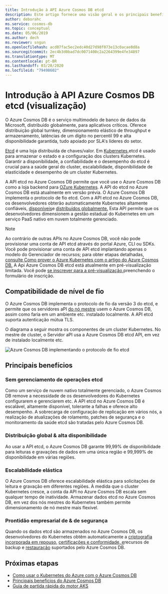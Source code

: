 ```yaml
---
title: Introdução à API Azure Cosmos DB etcd
description: Este artigo fornece uma visão geral e os principais benefícios da API etcd no Azure Cosmos DB
author: deborahc
ms.service: cosmos-db
ms.topic: conceptual
ms.date: 05/06/2019
ms.author: dech
ms.reviewer: sngun
ms.openlocfilehash: acd87fac5ec2edc40d27d98f073e13c0acae8d8a
ms.sourcegitcommit: 2ec4b3d0bad7dc0071400c2a2264399e4fe34897
ms.translationtype: MT
ms.contentlocale: pt-BR
ms.lasthandoff: 03/28/2020
ms.locfileid: "79498602"
---
```

# <a name="introduction-to-the-azure-cosmos-db-etcd-api-preview"></a>Introdução à API Azure Cosmos DB etcd (visualização)

O Azure Cosmos DB é o serviço multimodelo de banco de dados da Microsoft, distribuído globalmente, para aplicativos críticos. Oferece distribuição global turnkey, dimensionamento elástico de throughput e armazenamento, latências de um dígito no percentil 99 e alta disponibilidade garantida, tudo apoiado por SLA's líderes do setor.

[Etcd](https://github.com/etcd-io/etcd) é uma loja distribuída de chaves/valor. Em [Kubernetes,](https://kubernetes.io/)etcd é usado para armazenar o estado e a configuração dos clusters Kubernetes. Garantir a disponibilidade, a confiabilidade e o desempenho do etcd é crucial para a saúde geral do cluster, escalabilidade, disponibilidade de elasticidade e desempenho de um cluster Kubernetes. 

A API etcd no Azure Cosmos DB permite que você use o Azure Cosmos DB como a loja backend para [OZure Kubernetes](../aks/index.yml). A API do etcd no Azure Cosmos DB está atualmente em versão prévia. O Azure Cosmos DB implementa o protocolo de fio etcd. Com a API etcd no Azure Cosmos DB, os desenvolvedores obterão automaticamente Kubernetes altamente confiáveis, [disponíveis](high-availability.md)e [distribuídos globalmente.](distribute-data-globally.md) Esta API permite que os desenvolvedores dimensionem a gestão estadual do Kubernetes em um serviço PaaS nativo em nuvem totalmente gerenciado. 

> [!NOTE]
> Ao contrário de outras APIs no Azure Cosmos DB, você não pode provisionar uma conta de API etcd através do portal Azure, CLI ou SDKs. Você pode provisionar uma conta de API etcd implantando apenas o modelo do Gerenciador de recursos; para obter etapas detalhadas, [consulte Como prover o Azure Kubernetes com o artigo do Azure Cosmos DB.](bootstrap-kubernetes-cluster.md) A Api Azure Cosmos DB etcd está atualmente em pré-visualização limitada. Você pode [se inscrever para a pré-visualização,](https://aka.ms/cosmosetcdapi-signup)preenchendo o formulário de inscrição.

## <a name="wire-level-compatibility"></a>Compatibilidade de nível de fio

O Azure Cosmos DB implementa o protocolo de fio da versão 3 do etcd, e permite que os servidores aPI [do nó mestre](https://kubernetes.io/docs/concepts/overview/components/) usem o Azure Cosmos DB, assim como faria em um ambiente etc. instalado localmente. A API etcd suporta autenticação mútua TLS. 

O diagrama a seguir mostra os componentes de um cluster Kubernetes. No mestre de cluster, o Servidor aPI usa a Azure Cosmos DB etcd API, em vez de instalado localmente etc. 

![Azure Cosmos DB implementando o protocolo de fio etcd](./media/etcd-api-introduction/etcd-api-wire-protocol.png)

## <a name="key-benefits"></a>Principais benefícios

### <a name="no-etcd-operations-management"></a>Sem gerenciamento de operações etcd

Como um serviço de nuvem nativo totalmente gerenciado, o Azure Cosmos DB remove a necessidade de os desenvolvedores do Kubernetes configurarem e gerenciarem etc. A API etcd no Azure Cosmos DB é escalável, altamente disponível, tolerante a falhas e oferece alto desempenho. A sobrecarga de configuração de replicação em vários nós, a realização de atualizações de rolamento, patches de segurança e o monitoramento da saúde etcd são tratadas pelo Azure Cosmos DB.

### <a name="global-distribution--high-availability"></a>Distribuição global & alta disponibilidade 

Ao usar a API etcd, o Azure Cosmos DB garante 99,99% de disponibilidade para leituras e gravações de dados em uma única região e 99,999% de disponibilidade em várias regiões. 

### <a name="elastic-scalability"></a>Escalabilidade elástica

O Azure Cosmos DB oferece escalabilidade elástica para solicitações de leitura e gravação em diferentes regiões.
À medida que o cluster Kubernetes cresce, a conta da API no Azure Cosmos DB escala sem qualquer tempo de inatividade. Armazenar dados etcd no Azure Cosmos DB, em vez dos nós mestres do Kubernetes também permite dimensionamento de nó mestre mais flexível. 

### <a name="security--enterprise-readiness"></a>Prontidão empresarial de & de segurança

Quando os dados etcd são armazenados no Azure Cosmos DB, os desenvolvedores do Kubernetes obtêm automaticamente a [criptografia incorporada em repouso,](database-encryption-at-rest.md) [certificações e conformidade, e](compliance.md)recursos de backup e [restauração](../synapse-analytics/sql-data-warehouse/backup-and-restore.md) suportados pelo Azure Cosmos DB. 

## <a name="next-steps"></a>Próximas etapas

* [Como usar o Kubernetes do Azure com o Azure Cosmos DB](bootstrap-kubernetes-cluster.md)
* [Principais benefícios do Azure Cosmos DB](introduction.md)
* [Guia de partida rápida do motor AKS](https://github.com/Azure/aks-engine/blob/master/docs/tutorials/quickstart.md)